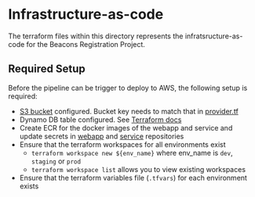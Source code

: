# Infrastructure-as-code

The terraform files within this directory represents the infratsructure-as-code for the Beacons Registration Project.

## Required Setup

Before the pipeline can be trigger to deploy to AWS, the following setup is required:

- [S3 bucket](https://www.terraform.io/docs/language/settings/backends/s3.html) configured. Bucket key needs to match that in [provider.tf](./provider.tf)
- Dynamo DB table configured. See [Terraform docs](https://www.terraform.io/docs/language/settings/backends/s3.html#dynamodb-state-locking)
- Create ECR for the docker images of the webapp and service and update secrets in [webapp](https://github.com/mcagov/beacons-webapp/settings/secrets/actions) and [service](https://github.com/mcagov/beacons-service/settings/secrets/actions) repositories
- Ensure that the terraform workspaces for all environments exist
  - `terraform workspace new ${env_name}` where env_name is `dev`, `staging` or `prod`
  -  `terraform workspace list` allows you to view existing workspaces
- Ensure that the terraform variables file (`.tfvars`) for each environment exists